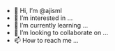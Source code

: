 - 👋 Hi, I’m @ajisml
- 👀 I’m interested in ...
- 🌱 I’m currently learning ...
- 💞️ I’m looking to collaborate on ...
- 📫 How to reach me ...

<!---
ajisml/ajisml is a ✨ special ✨ repository because its `README.md` (this file) appears on your GitHub profile.
You can click the Preview link to take a look at your changes.
--->

